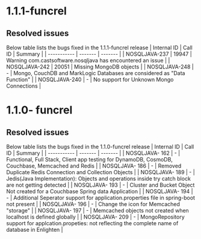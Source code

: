 # 1.1.1-funcrel

## Resolved issues

Below table lists the bugs fixed in the 1.1.1-funcrel release
| Internal ID | Call ID | Summary |
| ----------- | ------- | ------- |
| NOSQLJAVA-237 | 19947 | Warning com.castsoftware.nosqljava has encountered an issue |
| NOSQLJAVA-242 | 20051 | Missing MongoDB objects |
| NOSQLJAVA-248 | - | Mongo, CouchDB and MarkLogic Databases are considered as "Data Function" |
| NOSQLJAVA-240 | - | No support for Unknown Mongo Connections |

# 1.1.0- funcrel

## Resolved issues

Below table lists the bugs fixed in the 1.1.0-funcrel release
| Internal ID | Call ID | Summary |
| ----------- | ------- | ------- |
| NOSQLJAVA- 162 | - | Functional, Full Stack, Client app testing for DynamoDB, CosmoDB, Couchbase, Memcached and Redis |
| NOSQLJAVA- 186 | - | Removed Duplicate Redis Connection and Collection Objects |
| NOSQLJAVA- 189 | - | Jedis(Java Implementation): Objects and operations inside try catch block are not getting detected |
| NOSQLJAVA- 193 | - | Cluster and Bucket Object Not created for a Couchbase Spring data Application |
| NOSQLJAVA- 194 | - | Additional Seperator support for application.properties file in spring-boot not present |
| NOSQLJAVA- 196 | - | Change the icon for Memcached "storage" |
| NOSQLJAVA- 197 | - | Memcached objects not created when localhost is defined globally |
| NOSQLJAVA- 209 | - | MongoRepository support for applcation.propeties: not reflecting the complete name of database in Enlighten |

